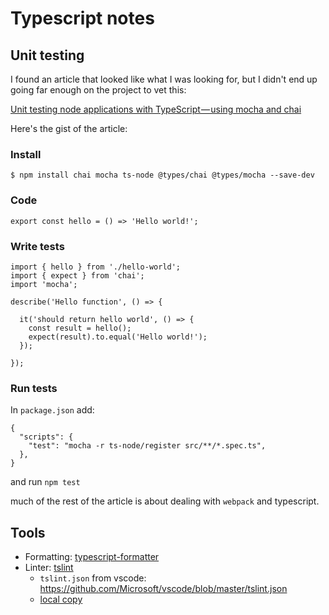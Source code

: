 # Typescript notes

## Unit testing

I found an article that looked like what I was looking for, but I didn't end
up going far enough on the project to vet this:

[Unit testing node applications with TypeScript — using mocha and chai](https://journal.artfuldev.com/unit-testing-node-applications-with-typescript-using-mocha-and-chai-384ef05f32b2)

Here's the gist of the article:


### Install

    $ npm install chai mocha ts-node @types/chai @types/mocha --save-dev

### Code

    export const hello = () => 'Hello world!';


### Write tests

    import { hello } from './hello-world';
    import { expect } from 'chai';
    import 'mocha';

    describe('Hello function', () => {

      it('should return hello world', () => {
        const result = hello();
        expect(result).to.equal('Hello world!');
      });

    });

### Run tests

In `package.json` add:

    {
      "scripts": {
        "test": "mocha -r ts-node/register src/**/*.spec.ts",
      },
    }

and run `npm test`

much of the rest of the article is about dealing with `webpack` and typescript.


## Tools

- Formatting: [typescript-formatter](https://github.com/vvakame/typescript-formatter)
- Linter: [tslint](https://github.com/palantir/tslint)
  - `tslint.json` from vscode:
    https://github.com/Microsoft/vscode/blob/master/tslint.json
  - [local copy](vscode-tslint.json)
